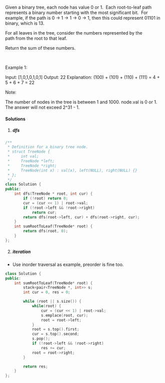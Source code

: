 Given a binary tree, each node has value 0 or 1.  Each root-to-leaf path represents a binary number starting with the most significant bit.  For example, if the path is 0 -> 1 -> 1 -> 0 -> 1, then this could represent 01101 in binary, which is 13.

For all leaves in the tree, consider the numbers represented by the path from the root to that leaf.

Return the sum of these numbers.

 

Example 1:



Input: [1,0,1,0,1,0,1]
Output: 22
Explanation: (100) + (101) + (110) + (111) = 4 + 5 + 6 + 7 = 22
 

Note:

The number of nodes in the tree is between 1 and 1000.
node.val is 0 or 1.
The answer will not exceed 2^31 - 1.

#### Solutions

1. ##### dfs

```cpp
/**
 * Definition for a binary tree node.
 * struct TreeNode {
 *     int val;
 *     TreeNode *left;
 *     TreeNode *right;
 *     TreeNode(int x) : val(x), left(NULL), right(NULL) {}
 * };
 */
class Solution {
public:
    int dfs(TreeNode * root, int cur) {
        if (!root) return 0;
        cur = (cur << 1) | root->val;
        if (!root->left && !root->right)
            return cur;
        return dfs(root->left, cur) + dfs(root->right, cur);
    }
    int sumRootToLeaf(TreeNode* root) {
        return dfs(root, 0);
    }
};
```

2. ##### iteration

- Use inorder traversal as example, preorder is fine too.

```cpp
class Solution {
public:
    int sumRootToLeaf(TreeNode* root) {
        stack<pair<TreeNode *, int>> s;
        int cur = 0, res = 0;

        while (root || s.size()) {
            while(root) {
                cur = (cur << 1) | root->val;
                s.emplace(root, cur);
                root = root->left;
            }
            root = s.top().first;
            cur = s.top().second;
            s.pop();
            if (!root->left && !root->right)
                res += cur;
            root = root->right;
        }

        return res;
    }
};
```